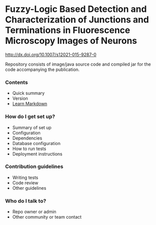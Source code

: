 # Fuzzy-Logic Based Detection and Characterization of Junctions and Terminations in Fluorescence Microscopy Images of Neurons #

http://dx.doi.org/10.1007/s12021-015-9287-0

Repository consists of image/java source code and compiled jar for the code accompanying the publication. 

### Contents ###

* Quick summary
* Version
* [Learn Markdown](https://bitbucket.org/tutorials/markdowndemo)

### How do I get set up? ###

* Summary of set up
* Configuration
* Dependencies
* Database configuration
* How to run tests
* Deployment instructions

### Contribution guidelines ###

* Writing tests
* Code review
* Other guidelines

### Who do I talk to? ###

* Repo owner or admin
* Other community or team contact